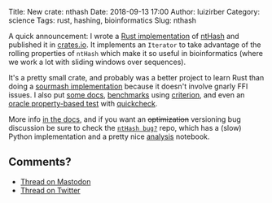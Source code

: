 Title: New crate: nthash
Date: 2018-09-13 17:00
Author: luizirber
Category: science
Tags: rust, hashing, bioinformatics
Slug: nthash

A quick announcement: I wrote a [Rust implementation][5] of [ntHash][0] and published
it in [crates.io][1]. It implements an `Iterator` to take advantage of the
rolling properties of `ntHash` which make it so useful in bioinformatics (where
we work a lot with sliding windows over sequences).

It's a pretty small crate, and probably was a better project to learn Rust than
doing a [sourmash implementation][8] because it doesn't involve gnarly FFI
issues. I also put [some docs][9], [benchmarks][10] using [criterion][11],
and even an [oracle property-based test][12] with [quickcheck][13].

More info [in the docs][2], and if you want an <s>optimization</s> versioning bug
discussion be sure to check the [`ntHash bug?`][4] repo,
which has a (slow) Python implementation and a pretty nice [analysis][3] notebook.

## Comments?

- [Thread on Mastodon][6]
- [Thread on Twitter][7]

[0]: https://github.com/bcgsc/ntHash
[1]: https://crates.io/crates/nthash
[2]: https://docs.rs/nthash/
[3]: https://nbviewer.jupyter.org/github/luizirber/nthash_bug/blob/master/analysis.ipynb
[4]: https://github.com/luizirber/nthash_bug
[5]: https://github.com/luizirber/nthash
[6]: https://social.lasanha.org/@luizirber/100721133117928424
[7]: https://twitter.com/luizirber/status/1040386666089705472
[8]: {filename}2018-08-23-sourmash-rust.md
[9]: https://github.com/luizirber/nthash/blob/d0c16d7deb0a78b8aeb29090db91bba954c14fe8/src/lib.rs#L91
[10]: https://github.com/luizirber/nthash/blob/d0c16d7deb0a78b8aeb29090db91bba954c14fe8/benches/nthash.rs#L11
[11]: https://japaric.github.io/criterion.rs/
[12]: https://github.com/luizirber/nthash/blob/d0c16d7deb0a78b8aeb29090db91bba954c14fe8/tests/nthash.rs#L80
[13]: https://github.com/BurntSushi/quickcheck
